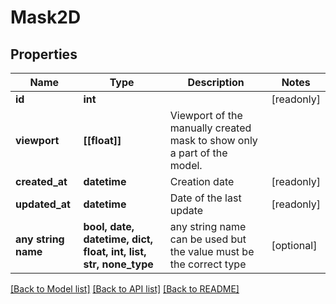 # Mask2D


## Properties
Name | Type | Description | Notes
------------ | ------------- | ------------- | -------------
**id** | **int** |  | [readonly] 
**viewport** | **[[float]]** | Viewport of the manually created mask to show only a part of the model. | 
**created_at** | **datetime** | Creation date | [readonly] 
**updated_at** | **datetime** | Date of the last update | [readonly] 
**any string name** | **bool, date, datetime, dict, float, int, list, str, none_type** | any string name can be used but the value must be the correct type | [optional]

[[Back to Model list]](../README.md#documentation-for-models) [[Back to API list]](../README.md#documentation-for-api-endpoints) [[Back to README]](../README.md)


